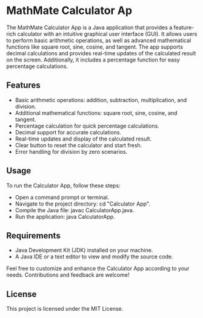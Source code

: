 # MathMate Calculator Ap

The MathMate Calculator App is a Java application that provides a feature-rich calculator with an intuitive graphical user interface (GUI). It allows users to perform basic arithmetic operations, as well as advanced mathematical functions like square root, sine, cosine, and tangent. The app supports decimal calculations and provides real-time updates of the calculated result on the screen. Additionally, it includes a percentage function for easy percentage calculations.

## Features

- Basic arithmetic operations: addition, subtraction, multiplication, and division.
- Additional mathematical functions: square root, sine, cosine, and tangent.
- Percentage calculation for quick percentage calculations.
- Decimal support for accurate calculations.
- Real-time updates and display of the calculated result.
- Clear button to reset the calculator and start fresh.
- Error handling for division by zero scenarios.

## Usage

To run the Calculator App, follow these steps:

- Open a command prompt or terminal.
- Navigate to the project directory: cd "Calculator App".
- Compile the Java file: javac CalculatorApp.java.
- Run the application: java CalculatorApp.

## Requirements

- Java Development Kit (JDK) installed on your machine.
- A Java IDE or a text editor to view and modify the source code.

Feel free to customize and enhance the Calculator App according to your needs. Contributions and feedback are welcome!

## License

This project is licensed under the MIT License.
